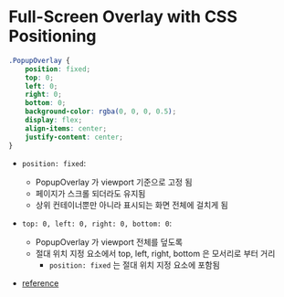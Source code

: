 # Full-Screen Overlay with CSS Positioning

```css
.PopupOverlay {
    position: fixed;
    top: 0;
    left: 0;
    right: 0;
    bottom: 0;
    background-color: rgba(0, 0, 0, 0.5);
    display: flex;
    align-items: center;
    justify-content: center;
}
```

- `position: fixed`:
    - PopupOverlay 가 viewport 기준으로 고정 됨
    - 페이지가 스크롤 되더라도 유지됨
    - 상위 컨테이너뿐만 아니라 표시되는 화면 전체에 걸치게 됨
- `top: 0, left: 0, right: 0, bottom: 0`:
    - PopupOverlay 가 viewport 전체를 덮도록
    - 절대 위치 지정 요소에서 top, left, right, bottom 은 모서리로 부터 거리
      - `position: fixed` 는 절대 위치 지정 요소에 포함됨

- [reference](https://developer.mozilla.org/ko/docs/Web/CSS/position)
